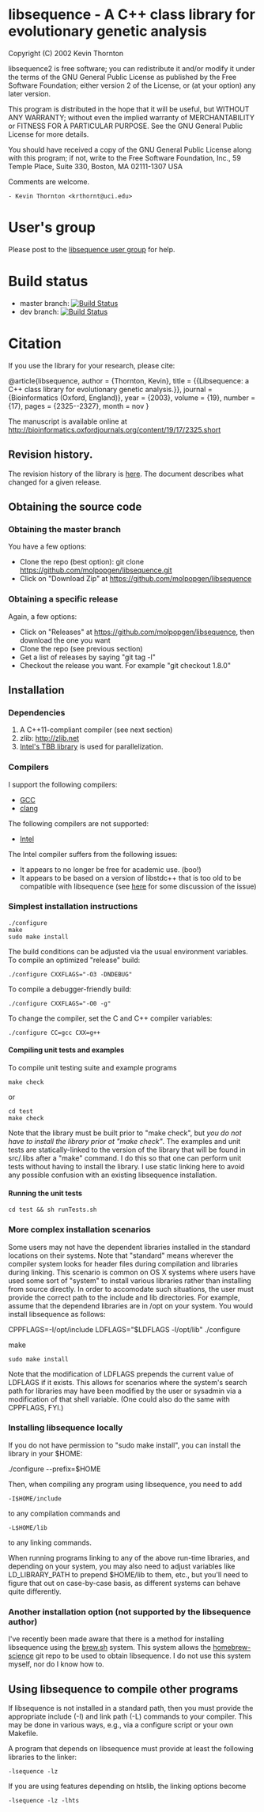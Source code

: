 # libsequence - A C++ class library for evolutionary genetic analysis



  Copyright (C) 2002 Kevin Thornton

  libsequence2 is free software; you can redistribute it and/or modify
  it under the terms of the GNU General Public License as published by
  the Free Software Foundation; either version 2 of the License, or
  (at your option) any later version.

  This program is distributed in the hope that it will be useful,
  but WITHOUT ANY WARRANTY; without even the implied warranty of
  MERCHANTABILITY or FITNESS FOR A PARTICULAR PURPOSE.  See the
  GNU General Public License for more details.

  You should have received a copy of the GNU General Public License
  along with this program; if not, write to the Free Software
  Foundation, Inc., 59 Temple Place, Suite 330, Boston, MA  02111-1307  USA

Comments are welcome.

	- Kevin Thornton <krthornt@uci.edu>

# User's group

Please post to the [libsequence user group](https://groups.google.com/forum/#!forum/libsequence-users) for help.

# Build status

* master branch: [![Build Status](https://travis-ci.org/molpopgen/libsequence.svg?branch=master)](https://travis-ci.org/molpopgen/libsequence)
* dev branch: [![Build Status](https://travis-ci.org/molpopgen/libsequence.svg?branch=dev)](https://travis-ci.org/molpopgen/libsequence)


# Citation

If you use the library for your research, please cite:

@article{libsequence,
author = {Thornton, Kevin},
title = {{Libsequence: a C++ class library for evolutionary genetic analysis.}},
journal = {Bioinformatics (Oxford, England)},
year = {2003},
volume = {19},
number = {17},
pages = {2325--2327},
month = nov
}

The manuscript is available online at http://bioinformatics.oxfordjournals.org/content/19/17/2325.short

## Revision history.

The revision history of the library is [here](REVISION_HISTORY.md).  The document describes what changed for a given release.

## Obtaining the source code

### Obtaining the master branch
You have a few options:

* Clone the repo (best option): git clone https://github.com/molpopgen/libsequence.git
* Click on "Download Zip" at https://github.com/molpopgen/libsequence


### Obtaining a specific release
Again, a few options:

* Click on "Releases" at https://github.com/molpopgen/libsequence, then download the one you want
* Clone the repo (see previous section)
* Get a list of releases by saying "git tag -l"
* Checkout the release you want.  For example "git checkout 1.8.0"

## Installation

### Dependencies

1. A C++11-compliant compiler (see next section)
2. zlib: http://zlib.net
3. [Intel's TBB library](http://threadbuildingblocks.org) is used for parallelization.

### Compilers

I support the following compilers:

* [GCC](http://gcc.gnu.org)
* [clang](http://clang.llvm.org)

The following compilers are not supported:

* [Intel](https://software.intel.com/en-us/intel-compilers)

The Intel compiler suffers from the following issues:

* It appears to no longer be free for academic use. (boo!)
* It appears to be based on a version of libstdc++ that is too old to be compatible with libsequence (see [here](https://github.com/molpopgen/libsequence/pull/4) for some discussion of the issue)

### Simplest installation instructions

~~~
./configure
make
sudo make install
~~~

The build conditions can be adjusted via the usual environment variables.  To compile an optimized "release" build:

~~~
./configure CXXFLAGS="-O3 -DNDEBUG"
~~~

To compile a debugger-friendly build:

~~~
./configure CXXFLAGS="-O0 -g"
~~~

To change the compiler, set the C and C++ compiler variables:

~~~
./configure CC=gcc CXX=g++
~~~

#### Compiling unit tests and examples

To compile unit testing suite and example programs

~~~
make check
~~~

or

~~~
cd test
make check
~~~

Note that the library must be built prior to "make check", but _you do not have to install the library prior ot "make check"_.  The examples and unit tests are statically-linked to the version of the library that will be found in src/.libs after a "make" command.  I do this so that one can perform unit tests without having to install the library.  I use static linking here to avoid any possible confusion with an existing libsequence installation.

#### Running the unit tests

~~~
cd test && sh runTests.sh
~~~

### More complex installation scenarios

Some users may not have the dependent libraries installed in the standard locations on their systems.  Note that "standard" means wherever the compiler system looks for header files during compilation and libraries during linking.  This scenario is common on OS X systems where users have used some sort of "system" to install various libraries rather than installing from source directly.  In order to accomodate such situations, the user must provide the correct path to the include and lib directories.  For example, assume that the dependend libraries are in /opt on your system.  You would install libsequence as follows:

CPPFLAGS=-I/opt/include LDFLAGS="$LDFLAGS -l/opt/lib" ./configure

make

~~~
sudo make install
~~~

Note that the modification of LDFLAGS prepends the current value of LDFLAGS if it exists.  This allows for scenarios where the system's search path for libraries may have been modified by the user or sysadmin via a modification of that shell variable.  (One could also do the same with CPPFLAGS, FYI.)

### Installing libsequence locally

If you do not have permission to "sudo make install", you can install the library in your $HOME:

./configure --prefix=$HOME

Then, when compiling any program using libsequence, you need to add

~~~
-I$HOME/include
~~~
to any compilation commands and

~~~
-L$HOME/lib
~~~

to any linking commands.

When running programs linking to any of the above run-time libraries, and depending on your system, you may also need to adjust variables like LD_LIBRARY_PATH to prepend $HOME/lib to them, etc., but you'll need to figure that out on case-by-case basis, as different systems can behave quite differently.

### Another installation option (not supported by the libsequence author)

I've recently been made aware that there is a method for installing libsequence using the [brew.sh](http://brew.sh/) system.  This system allows the [homebrew-science](https://github.com/Homebrew/homebrew-science) git repo to be used to obtain libsequence.  I do not use this system myself, nor do I know how to.

## Using libsequence to compile other programs

If libsequence is not installed in a standard path, then you must provide the appropriate include (-I) and link path (-L) commands to your compiler.  This may be done in various ways, e.g., via a configure script or your own Makefile.

A program that depends on libsequence must provide at least the following libraries to the linker:

~~~
-lsequence -lz 
~~~

If you are using features depending on htslib, the linking options become

~~~
-lsequence -lz -lhts
~~~

